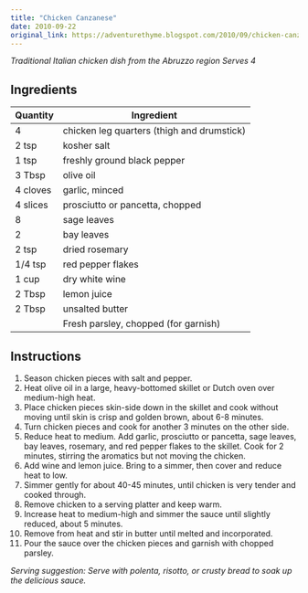 ```yaml
---
title: "Chicken Canzanese"
date: 2010-09-22
original_link: https://adventurethyme.blogspot.com/2010/09/chicken-canzanese.html
---
```


_Traditional Italian chicken dish from the Abruzzo region_
_Serves 4_

## Ingredients

| Quantity | Ingredient |
| -------- | ---------- |
| 4 | chicken leg quarters (thigh and drumstick) |
| 2 tsp | kosher salt |
| 1 tsp | freshly ground black pepper |
| 3 Tbsp | olive oil |
| 4 cloves | garlic, minced |
| 4 slices | prosciutto or pancetta, chopped |
| 8 | sage leaves |
| 2 | bay leaves |
| 2 tsp | dried rosemary |
| 1/4 tsp | red pepper flakes |
| 1 cup | dry white wine |
| 2 Tbsp | lemon juice |
| 2 Tbsp | unsalted butter |
| | Fresh parsley, chopped (for garnish) |

## Instructions

1. Season chicken pieces with salt and pepper.
2. Heat olive oil in a large, heavy-bottomed skillet or Dutch oven over medium-high heat.
3. Place chicken pieces skin-side down in the skillet and cook without moving until skin is crisp and golden brown, about 6-8 minutes.
4. Turn chicken pieces and cook for another 3 minutes on the other side.
5. Reduce heat to medium. Add garlic, prosciutto or pancetta, sage leaves, bay leaves, rosemary, and red pepper flakes to the skillet. Cook for 2 minutes, stirring the aromatics but not moving the chicken.
6. Add wine and lemon juice. Bring to a simmer, then cover and reduce heat to low.
7. Simmer gently for about 40-45 minutes, until chicken is very tender and cooked through.
8. Remove chicken to a serving platter and keep warm.
9. Increase heat to medium-high and simmer the sauce until slightly reduced, about 5 minutes.
10. Remove from heat and stir in butter until melted and incorporated.
11. Pour the sauce over the chicken pieces and garnish with chopped parsley.

_Serving suggestion: Serve with polenta, risotto, or crusty bread to soak up the delicious sauce._
